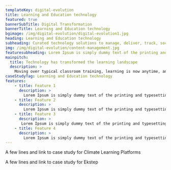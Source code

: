 ```yaml
---
templateKey: digital-evolution
title: Learning and Education technology
featured: true
bannerSubTitle: Digital Transformation
bannerTitle: Learning and Education technology
bgimage: /img/digital-evolution/digital-evolution1.jpg
heading: Learning and Education technology
subheading: Curated technology solutions to manage, deliver, track, socialize and monetize learning and training for Businesses, Universities, Schools, Training companies & Content creators. 
img: /img/digital-evolution/content-management.jpg
featuresubheading: Lorem Ipsum is simply dummy text of the printing and typesetting industry. Lorem Ipsum has been the industry's standard dummy text
mainpitch:
  title: Technology has transformed the learning landscape
  description: >
    Moving over typical classroom training, learning is now anytime, anywhere and also unstructured at times. We help organisations deploy, track and measure learning outcomes and make learning a strategic initiative. 
caseStudyTag: Learning and Education technology
features:
    - title: Feature 1
      description: >
        Lorem Ipsum is simply dummy text of the printing and typesetting industry. Lorem Ipsum has been the industry's standard dummy text ever since the 1500s.
    - title: Feature 2
      description: >
        Lorem Ipsum is simply dummy text of the printing and typesetting industry. Lorem Ipsum has been the industry's standard dummy text ever since the 1500s.
    - title: Feature 3
      description: >
       Lorem Ipsum is simply dummy text of the printing and typesetting industry. Lorem Ipsum has been the industry's standard dummy text ever since the 1500s.
    - title: Feature 4
      description: >
        Lorem Ipsum is simply dummy text of the printing and typesetting industry. Lorem Ipsum has been the industry's standard dummy text ever since the 1500s.
---
```


A few lines and link to case study for Climate Learning Platforms

A few lines and link to case study for Ekstep
